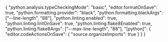 {
	"python.analysis.typeCheckingMode": "basic",
	"editor.formatOnSave": true,
	"python.formatting.provider": "black",
	"python.formatting.blackArgs": ["--line-length", "88"],
	"python.linting.enabled": true,
	"python.linting.lintOnSave": true,
	"python.linting.flake8Enabled": true,
	"python.linting.flake8Args": ["--max-line-length", "88"],
	"[python]": {
		"editor.codeActionsOnSave": {
			"source.organizeImports": true
		}
	}
}